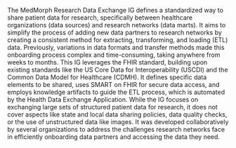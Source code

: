 The MedMorph Research Data Exchange IG defines a standardized way to share patient data for research, specifically between healthcare organizations (data sources) and research networks (data marts). It aims to simplify the process of adding new data partners to research networks by creating a consistent method for extracting, transforming, and loading (ETL) data. Previously, variations in data formats and transfer methods made this onboarding process complex and time-consuming, taking anywhere from weeks to months. This IG leverages the FHIR standard, building upon existing standards like the US Core Data for Interoperability (USCDI) and the Common Data Model for Healthcare (CDMH). It defines specific data elements to be shared, uses SMART on FHIR for secure data access, and employs knowledge artifacts to guide the ETL process, which is automated by the Health Data Exchange Application. While the IG focuses on exchanging large sets of structured patient data for research, it does not cover aspects like state and local data sharing policies, data quality checks, or the use of unstructured data like images. It was developed collaboratively by several organizations to address the challenges research networks face in efficiently onboarding data partners and accessing the data they need. 
